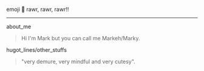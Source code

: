 emoji  :sauropod: rawr, rawr, rawr!!
***
about_me
>  Hi I'm Mark but you can call me Markeh/Marky.

hugot_lines/other_stuffs
> "very demure, very mindful and very cutesy".
